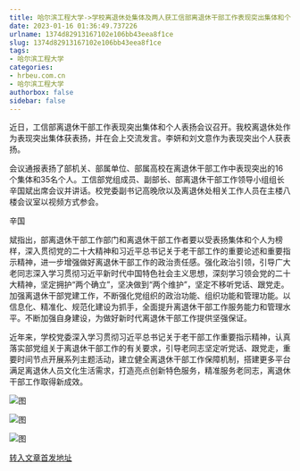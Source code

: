 ```yaml
---
title: 哈尔滨工程大学->学校离退休处集体及两人获工信部离退休干部工作表现突出集体和个人表扬 | hrbeu.com.cn
date: 2023-01-16 01:36:49.737226
urlname: 1374d82913167102e106bb43eea8f1ce
slug: 1374d82913167102e106bb43eea8f1ce
tags: 
- 哈尔滨工程大学
categories:
- hrbeu.com.cn
- 哈尔滨工程大学
authorbox: false
sidebar: false
---
```

近日，工信部离退休干部工作表现突出集体和个人表扬会议召开。我校离退休处作为表现突出集体获表扬，并在会上交流发言。李妍和刘文意作为表现突出个人获表扬。

会议通报表扬了部机关、部属单位、部属高校在离退休干部工作中表现突出的16个集体和35名个人。工信部党组成员、副部长、部离退休干部工作领导小组组长辛国斌出席会议并讲话。校党委副书记高晚欣以及离退休处相关工作人员在主楼八楼会议室以视频方式参会。

辛国
<!--more-->
斌指出，部离退休干部工作部门和离退休干部工作者要以受表扬集体和个人为榜样，深入贯彻党的二十大精神和习近平总书记关于老干部工作的重要论述和重要指示精神，进一步增强做好离退休干部工作的政治责任感。强化政治引领，引导广大老同志深入学习贯彻习近平新时代中国特色社会主义思想，深刻学习领会党的二十大精神，坚定拥护“两个确立”，坚决做到“两个维护”，坚定不移听党话、跟党走。加强离退休干部党建工作，不断强化党组织的政治功能、组织功能和管理功能。以信息化、精准化、规范化建设为抓手，全面提升离退休干部工作服务能力和管理水平。不断加强自身建设，为做好新时代离退休干部工作提供坚强保证。

近年来，学校党委深入学习贯彻习近平总书记关于老干部工作重要指示精神，认真落实部党组关于离退休干部工作的有关要求，引导老同志坚定听党话、跟党走，重要时间节点开展系列主题活动，建立健全离退休干部工作保障机制，搭建更多平台满足离退休人员文化生活需求，打造亮点创新特色服务，精准服务老同志，离退休干部工作取得新成效。

![图](http://gongxue.cn/__local/1/63/40/89F6547887DF024F42D55CC0ED2_6262C734_1B94E.jpg)

![图](http://gongxue.cn/__local/9/8E/59/5CEC7AA2ABD5654E8B81A54F58C_ECA5FAB0_4FCB1.jpg)

![图](http://gongxue.cn/__local/3/25/47/E1DAE6B6CA9D1129D695FC5F999_EA53196F_12132.jpg)

[转入文章首发地址](http://gongxue.cn/info/1141/74042.htm)
